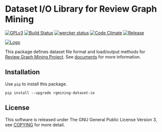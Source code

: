 # Dataset I/O Library for Review Graph Mining
[![GPLv3](https://img.shields.io/badge/license-GPLv3-blue.svg)](https://www.gnu.org/copyleft/gpl.html)
[![Build Status](https://travis-ci.org/rgmining/dataset-io.svg?branch=master)](https://travis-ci.org/rgmining/dataset-io)
[![wercker status](https://app.wercker.com/status/9fee858cf80340e29b17687c0879fa4f/s/master "wercker status")](https://app.wercker.com/project/byKey/9fee858cf80340e29b17687c0879fa4f)
[![Code Climate](https://codeclimate.com/github/rgmining/dataset-io/badges/gpa.svg)](https://codeclimate.com/github/rgmining/dataset-io)
[![Release](https://img.shields.io/badge/release-0.9.0-brightgreen.svg)](https://github.com/rgmining/dataset-io/releases/tag/v0.9.0)

[![Logo](https://rgmining.github.io/dataset-io/_static/image.png)](https://rgmining.github.io/dataset-io/)

This package defines dataset file format and load/output methods for
[Review Graph Mining Project](https://rgmining.github.io/).
See [documents](https://rgmining.github.io/dataset-io/) for more information.

## Installation
Use `pip` to install this package.

```
pip install --upgrade rgmining-dataset-io
```


## License
This software is released under The GNU General Public License Version 3,
see [COPYING](COPYING) for more detail.
